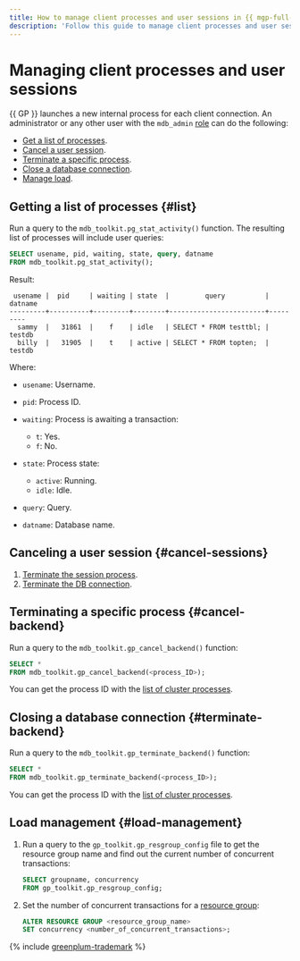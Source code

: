 ```yaml
---
title: How to manage client processes and user sessions in {{ mgp-full-name }}
description: 'Follow this guide to manage client processes and user sessions: get a list of processes, cancel a user session, terminate a process, close a database connection, and manage load.'
---
```


# Managing client processes and user sessions

{{ GP }} launches a new internal process for each client connection. An administrator or any other user with the `mdb_admin` [role](../concepts/cluster-users.md#mdb_admin) can do the following:

* [Get a list of processes](#list).
* [Cancel a user session](#cancel-sessions).
* [Terminate a specific process](#cancel-backend).
* [Close a database connection](#terminate-backend).
* [Manage load](#load-management).

## Getting a list of processes {#list}

Run a query to the `mdb_toolkit.pg_stat_activity()` function. The resulting list of processes will include user queries:

```sql
SELECT usename, pid, waiting, state, query, datname
FROM mdb_toolkit.pg_stat_activity();
```

Result:

```text
 usename |  pid     | waiting | state  |         query          | datname
---------+----------+---------+--------+------------------------+---------
  sammy  |   31861  |    f    | idle   | SELECT * FROM testtbl; | testdb
  billy  |   31905  |    t    | active | SELECT * FROM topten;  | testdb
```

Where:

* `usename`: Username.
* `pid`: Process ID.
* `waiting`: Process is awaiting a transaction:

    * `t`: Yes.
    * `f`: No.

* `state`: Process state:

    * `active`: Running.
    * `idle`: Idle.

* `query`: Query.
* `datname`: Database name.

## Canceling a user session {#cancel-sessions}

1. [Terminate the session process](#cancel-backend).
1. [Terminate the DB connection](#terminate-backend).

## Terminating a specific process {#cancel-backend}

Run a query to the `mdb_toolkit.gp_cancel_backend()` function:

```sql
SELECT *
FROM mdb_toolkit.gp_cancel_backend(<process_ID>);
```

You can get the process ID with the [list of cluster processes](#list).

## Closing a database connection {#terminate-backend}

Run a query to the `mdb_toolkit.gp_terminate_backend()` function:

```sql
SELECT *
FROM mdb_toolkit.gp_terminate_backend(<process_ID>);
```

You can get the process ID with the [list of cluster processes](#list).

## Load management {#load-management}

1. Run a query to the `gp_toolkit.gp_resgroup_config` file to get the resource group name and find out the current number of concurrent transactions:

    ```sql
    SELECT groupname, concurrency
    FROM gp_toolkit.gp_resgroup_config;
    ```

1. Set the number of concurrent transactions for a [resource group](../../managed-greenplum/concepts/resource-groups.md):

    ```sql
    ALTER RESOURCE GROUP <resource_group_name>
    SET concurrency <number_of_concurrent_transactions>;
    ```

{% include [greenplum-trademark](../../_includes/mdb/mgp/trademark.md) %}
